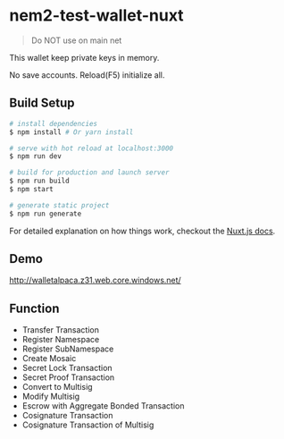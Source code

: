 # nem2-test-wallet-nuxt

> Do NOT use on main net

This wallet keep private keys in memory.

No save accounts. Reload(F5) initialize all.

## Build Setup

``` bash
# install dependencies
$ npm install # Or yarn install

# serve with hot reload at localhost:3000
$ npm run dev

# build for production and launch server
$ npm run build
$ npm start

# generate static project
$ npm run generate
```

For detailed explanation on how things work, checkout the [Nuxt.js docs](https://github.com/nuxt/nuxt.js).

## Demo

http://walletalpaca.z31.web.core.windows.net/

## Function

- Transfer Transaction
- Register Namespace
- Register SubNamespace
- Create Mosaic
- Secret Lock Transaction
- Secret Proof Transaction
- Convert to Multisig
- Modify Multisig
- Escrow with Aggregate Bonded Transaction
- Cosignature Transaction
- Cosignature Transaction of Multisig
